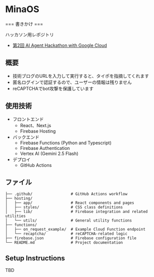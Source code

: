 # MinaOS

=== 書きかけ ===

ハッカソン用レポジトリ
- [第2回 AI Agent Hackathon with Google Cloud](https://zenn.dev/hackathons/google-cloud-japan-ai-hackathon-vol2)

## 概要

- 技術ブログのURLを入力して実行すると、タイポを指摘してくれます
- 匿名ログインで認証するので、ユーザーの情報は残りません
- reCAPTCHAでbot攻撃を保護しています

## 使用技術

- フロントエンド
  - React、Next.js
  - Firebase Hosting
- バックエンド
  - Firebase Functions (Python and Typescript)
  - Firebase Authentication
  - Vertex AI (Gemini 2.5 Flash)
- デプロイ
  - GitHub Actions

## ファイル

```
├── .github/                 # GitHub Actions workflow
├── hosting/
│   ├── app/                 # React components and pages
│   ├── styles/              # CSS class definitions
│   ├── lib/                 # Firebase integration and related utilities
│   └── utils/               # General utility functions
├── functions/
│   ├── on_request_example/  # Example Cloud Function endpoint
│   └── recaptcha/           # reCAPTCHA-related logic
├── firebase.json            # Firebase configuration file
└── README.md                # Project documentation

```

## Setup Instructions

TBD
